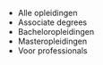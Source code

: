 * Alle opleidingen
* Associate degrees
* Bacheloropleidingen
* Masteropleidingen
* Voor professionals